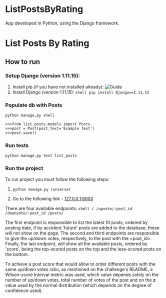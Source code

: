 # ListPostsByRating
App developed in Python, using the Django framework.

# List Posts By Rating

## How to run

### Setup Django (version 1.11.15):
  1. Install pip (if you have not installed already): ![Guide](https://packaging.python.org/tutorials/installing-packages/)
  2. Install Django (version 1.11.15):
    ```shell
    pip install Django==1.11.15
    ```

### Populate db with Posts
```shell
python manage.py shell

>>>from list_posts.models import Posts
>>>post = Post(post_text='Example text')
>>>post.save()
```

### Run tests
```shell
python manage.py test list_posts
```

### Run the project
To run project you must follow the following steps:
  1.  ``` shell
      python manage.py runserver
      ```
  2. Go to the following link - [127.0.0.1:8000](127.0.0.1:8000)

There are four available endpoints:
    ```shell
    /
    /upvote/:post_id
    /downvote/:post_id
    /posts/
    ```

The first endpoint is responsible to list the latest 10 posts, ordered by posting date, if by accident 'future' posts are added to the database, these will not show on the page. The second and third endpoints are responsible to give the up/down votes, respectively, to the post with the <post_id>. Finally, the last endpoint, will show all the available posts, ordered by 'score', being the top-scored posts on the top and the less-scored posts on the bottom.

To achieve a post score that would allow to order different posts with the same up/down votes ratio, as mentioned on the challenge's README, a Wilson-score Interval metric was used, which value depends solely on the number of up/down votes, total number of votes of the post and on the __z__ value used by the normal distribution (which depends on the degree of confidence used).
